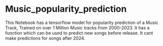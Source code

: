 # Music_popularity_prediction
This Notebook has a tensorflow model for popularity prediction of a Music Track, Trained on over 1 Million Music tracks from 2000-2023.
It has a function which can be used to predict new songs before release. It cant make predictions for songs after 2024.
